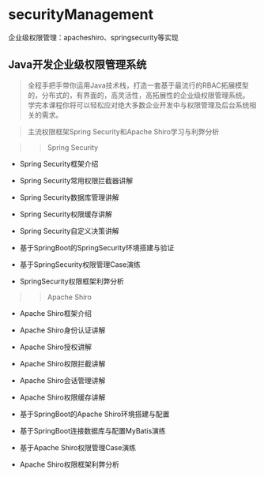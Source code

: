 # securityManagement
企业级权限管理：apacheshiro、springsecurity等实现


## Java开发企业级权限管理系统
>全程手把手带你运用Java技术栈，打造一套基于最流行的RBAC拓展模型的，分布式的，有界面的，高灵活性，高拓展性的企业级权限管理系统。
>学完本课程你将可以轻松应对绝大多数企业开发中与权限管理及后台系统相关的需求。


>主流权限框架Spring Security和Apache Shiro学习与利弊分析

>>Spring Security

- Spring Security框架介绍

- Spring Security常用权限拦截器讲解

- Spring Security数据库管理讲解

- Spring Security权限缓存讲解

- Spring Security自定义决策讲解

- 基于SpringBoot的SpringSecurity环境搭建与验证

- 基于SpringSecurity权限管理Case演练

- SpringSecurity权限框架利弊分析


>>Apache Shiro

- Apache Shiro框架介绍

- Apache Shiro身份认证讲解

- Apache Shiro授权讲解

- Apache Shiro权限拦截讲解

- Apache Shiro会话管理讲解

- Apache Shiro权限缓存讲解

- 基于SpringBoot的Apache Shiro环境搭建与配置

- 基于SpringBoot连接数据库与配置MyBatis演练

- 基于Apache Shiro权限管理Case演练

- Apache Shiro权限框架利弊分析


